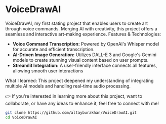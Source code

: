 # VoiceDrawAI

 VoiceDrawAI, my first stating project that enables users to create art through voice commands. Merging AI with creativity, this project offers a seamless and interactive art-making experience.
Features & Technologies:

- **Voice Command Transcription:** Powered by OpenAI's Whisper model for accurate and efficient transcription.
- **AI-Driven Image Generation:** Utilizes DALL-E 3 and Google's Gemini models to create stunning visual content based on user prompts.
- **Streamlit Integration:** A user-friendly interface connects all features, allowing smooth user interactions

What I learned: This project deepened my understanding of integrating multiple AI models and handling real-time audio processing.

👉 If you're interested in learning more about this project, want to collaborate, or have any ideas to enhance it, feel free to connect with me!

```bash
git clone https://github.com/altayburakhan/VoiceDrawAI.git
cd VoiceDrawAI
